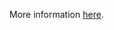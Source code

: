 More information [here](https://docs.prismacloud.io/en/enterprise-edition/policy-reference/azure-policies/azure-iam-policies/azr-iam-203).
